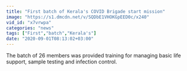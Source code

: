 ```yaml
---
title: "First batch of Kerala's COVID Brigade start mission"
image: "https://s1.dmcdn.net/v/SQDbE1VHOKGpEED0c/x240"
vid_id: "x7vrwpa"
categories: "news"
tags: ["First","batch","Kerala's"]
date: "2020-09-01T08:13:02+03:00"
---
```

The batch of 26 members was provided training for managing basic life support, sample testing and infection control.
